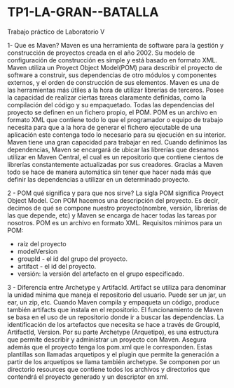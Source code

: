 # TP1-LA-GRAN--BATALLA
Trabajo práctico de Laboratorio V


1- Que es Maven?
Maven es una herramienta de software para la gestión y 
construcción de proyectos creada en el año 2002. 
Su modelo de configuración de construcción es simple y está basado en formato XML.
Maven utiliza un Proyect Object Model(POM) para describir el proyecto de software
a construir, sus dependencias de otro módulos y componentes externos, y el orden de 
construcción de sus elementos.
Maven es una de las herramientas más útiles a la hora de utilizar librerías de terceros.
Posee la capacidad de realizar ciertas tareas claramente definidas, como la compilación del
código y su empaquetado.
Todas las dependencias del proyecto se definen  en un fichero propio, el POM. 
POM es un archivo en formato XML que contiene todo lo que el programador o equipo de
trabajo necesita para que a la hora de generar el fichero ejecutable de una aplicación
este contenga todo lo necesario para su ejecución en su interior.
Maven tiene una gran capacidad para trabajar en red. Cuando definimos las dependencias,
Maven se encargará de ubicar las librerías que deseamos utilizar en Maven Central, el
cual es un repositorio que contiene cientos de librerías constantemente actualizadas
por sus creadores. Gracias a Maven todo se hace de manera automática sin tener que hacer
nada más que definir las dependencias a utilizar en un determinado proyecto.

2 - POM qué significa y para que nos sirve?
La sigla POM significa Proyect Object Model. Con POM hacemos una descripción del proyecto.
Es decir, decimos de qué se compone nuestro proyecto(nombre, versión, librerías de las 
que depende, etc) y Maven se encarga de hacer todas las tareas por nosotros. POM es un 
archivo en formato XML. 
Requisitos mínimos para un POM:
- raíz del proyecto
- modelVersion 
- groupId - el id del grupo del proyecto.
- artifact - el id del proyecto.
- versión: la versión del artefacto en el grupo especificado.

3 - Diferencia entre Archetype y ArtifacId.
Artifact se utiliza para denominar la unidad mínima que maneja el repositorio del usuario.
Puede ser un jar, un ear, un zip, etc. Cuando Maven compila y empaqueta un código, 
produce también artifacts que instala en el repositorio. El funcionamiento de Maven
se basa en el uso de un repositorio donde ir a buscar las dependencias. La identificación
de los artefactos que necesita se hace a través de GroupId, ArtifactId, Version.
Por su parte Archetype (Arquetipo), es una estructura que permite describir y administrar un proyecto con Maven.
Asegura además que el proyecto tenga los pom.xml que le corresponden.
Estas plantillas son llamadas arquetipos y el plugin que permite la generación a partir
de los arquetipos se llama también archetype.
Se componen por un directorio resources que contiene todos los archivos y directorios
que contendrá el proyecto generado y un descriptor en xml.


